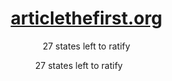 <div id="user-content-toc">
  <ul align="center" style="list-style: none;">
    <summary>
      <h1><a href="https://articlethefirst.org">articlethefirst.org</a></h1>
      27 states left to ratify
    </summary>
  </ul>
</div>

<div align="center">27 states left to ratify</div>
